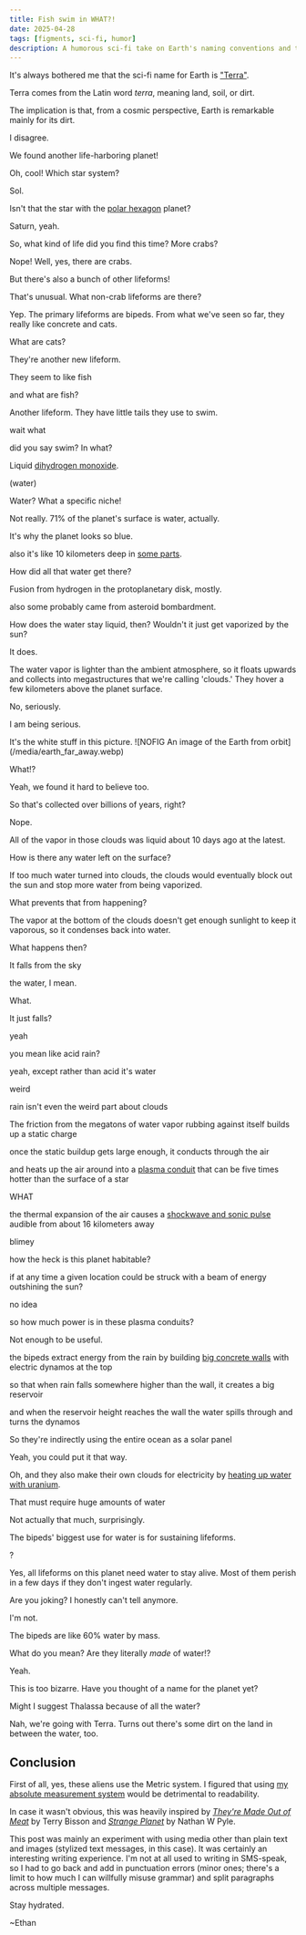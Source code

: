 ```yaml
---
title: Fish swim in WHAT?!
date: 2025-04-28
tags: [figments, sci-fi, humor]
description: A humorous sci-fi take on Earth's naming conventions and the prevalence of water and aquatic life.
---
```


It's always bothered me that the sci-fi name for Earth is ["Terra"](https://tvtropes.org/pmwiki/pmwiki.php/Main/PlanetTerra).

Terra comes from the Latin word *terra*, meaning land, soil, or dirt.

The implication is that, from a cosmic perspective, Earth is remarkable mainly for its dirt.

I disagree.

<div class="chat">
<p class="a">We found another life-harboring planet!</p>
<p class="b">Oh, cool! Which star system?</p>
<p class="a">Sol.</p>
<p class="b">Isn't that the star with the <a href="https://en.wikipedia.org/wiki/Saturn%27s_hexagon">polar hexagon</a> planet?</p>
<p class="a">Saturn, yeah.</p>
<p class="b">So, what kind of life did you find this time? More crabs?</p>
<p class="a">Nope! Well, yes, there are crabs.</p>
<p class="a">But there's also a bunch of other lifeforms!</p>
<p class="b">That's unusual. What non-crab lifeforms are there?</p>
<p class="a">Yep. The primary lifeforms are bipeds. From what we've seen so far, they really like concrete and cats.</p>
<p class="b">What are cats?</p>
<p class="a">They're another new lifeform.</p>
<p class="a">They seem to like fish</p>
<p class="b">and what are fish?</p>
<p class="a">Another lifeform. They have little tails they use to swim.</p>
<p class="b">wait what</p>
<p class="b">did you say swim? In what?</p>
<p class="a">Liquid <a href="https://en.wikipedia.org/wiki/Dihydrogen_monoxide">dihydrogen monoxide</a>.</p>
<p class="a">(water)</p>
<p class="b">Water? What a specific niche!</p>
<p class="a">Not really. 71% of the planet's surface is water, actually.</p>
<p class="a">It's why the planet looks so blue.</p>
<p class="a">also it's like 10 kilometers deep in <a href="https://en.wikipedia.org/wiki/Challenger_Deep">some parts</a>.</p>
<p class="b">How did all that water get there?</p>
<p class="a">Fusion from hydrogen in the protoplanetary disk, mostly.</p>
<p class="a">also some probably came from asteroid bombardment.</p>
<p class="b">How does the water stay liquid, then? Wouldn't it just get vaporized by the sun?</p>
<p class="a">It does.</p>
<p class="a">The water vapor is lighter than the ambient atmosphere, so it floats upwards and collects into megastructures that we're calling 'clouds.' They hover a few kilometers above the planet surface.</p>
<p class="b">No, seriously.</p>
<p class="a">I am being serious.</p>
<p class="a">It's the white stuff in this picture. ![NOFIG An image of the Earth from orbit](/media/earth_far_away.webp)</p>
<p class="b">What!?</p>
<p class="a">Yeah, we found it hard to believe too.</p>
<p class="b">So that's collected over billions of years, right?</p>
<p class="a">Nope.</p>
<p class="a">All of the vapor in those clouds was liquid about 10 days ago at the latest.</p>
<p class="b">How is there any water left on the surface?</p>
<p class="a">If too much water turned into clouds, the clouds would eventually block out the sun and stop more water from being vaporized.</p>
<p class="b">What prevents that from happening?</p>
<p class="a">The vapor at the bottom of the clouds doesn't get enough sunlight to keep it vaporous, so it condenses back into water.</p>
<p class="b">What happens then?</p>
<p class="a">It falls from the sky</p>
<p class="a">the water, I mean.</p>
<p class="b">What.</p>
<p class="b">It just falls?</p>
<p class="a">yeah</p>
<p class="b">you mean like acid rain?</p>
<p class="a">yeah, except rather than acid it's water</p>
<p class="b">weird</p>
<p class="a">rain isn't even the weird part about clouds</p>
<p class="a">The friction from the megatons of water vapor rubbing against itself builds up a static charge</p>
<p class="a">once the static buildup gets large enough, it conducts through the air</p>
<p class="a">and heats up the air around into a <a href="https://en.wikipedia.org/wiki/Lightning">plasma conduit</a> that can be five times hotter than the surface of a star</p>
<p class="b">WHAT</p>
<p class="a">the thermal expansion of the air causes a <a href="https://en.wikipedia.org/wiki/Thunder">shockwave and sonic pulse</a> audible from about 16 kilometers away</p>
<p class="b">blimey</p>
<p class="b">how the heck is this planet habitable?</p>
<p class="b">if at any time a given location could be struck with a beam of energy outshining the sun?</p>
<p class="a">no idea</p>
<p class="b">so how much power is in these plasma conduits?</p>
<p class="a">Not enough to be useful.</p>
<p class="a">the bipeds extract energy from the rain by building <a href="https://en.wikipedia.org/wiki/Hydroelectricity">big concrete walls</a> with electric dynamos at the top</p>
<p class="a">so that when rain falls somewhere higher than the wall, it creates a big reservoir</p>
<p class="a">and when the reservoir height reaches the wall the water spills through and turns the dynamos</p>
<p class="b">So they're indirectly using the entire ocean as a solar panel</p>
<p class="a">Yeah, you could put it that way.</p>
<p class="a">Oh, and they also make their own clouds for electricity by <a href="https://en.wikipedia.org/wiki/Nuclear_reactor">heating up water with uranium</a>.</p>
<p class="b">That must require huge amounts of water</p>
<p class="a">Not actually that much, surprisingly.</p>
<p class="a">The bipeds' biggest use for water is for sustaining lifeforms.</p>
<p class="b">?</p>
<p class="a">Yes, all lifeforms on this planet need water to stay alive. Most of them perish in a few days if they don't ingest water regularly.</p>
<p class="b">Are you joking? I honestly can't tell anymore.</p>
<p class="a">I'm not.</p>
<p class="a">The bipeds are like 60% water by mass.</p>
<p class="b">What do you mean? Are they literally <em>made</em> of water!?</p>
<p class="a">Yeah.</p>
<p class="b">This is too bizarre. Have you thought of a name for the planet yet?</p>
<p class="b">Might I suggest Thalassa because of all the water?</p>
<p class="a">Nah, we're going with Terra. Turns out there's some dirt on the land in between the water, too.</p>
</div>

## Conclusion

First of all, yes, these aliens use the Metric system. I figured that using [my absolute measurement system](/blog/quanth) would be detrimental to readability.

In case it wasn't obvious, this was heavily inspired by [*They're Made Out of Meat*](https://en.wikipedia.org/wiki/They%27re_Made_Out_of_Meat) by Terry Bisson and [*Strange Planet*](https://en.wikipedia.org/wiki/Nathan_W._Pyle#Strange_Planet_series) by Nathan W Pyle.

This post was mainly an experiment with using media other than plain text and images (stylized text messages, in this case). It was certainly an interesting writing experience. I'm not at all used to writing in SMS-speak, so I had to go back and add in punctuation errors (minor ones; there's a limit to how much I can willfully misuse grammar) and split paragraphs across multiple messages.

Stay hydrated.

~Ethan
